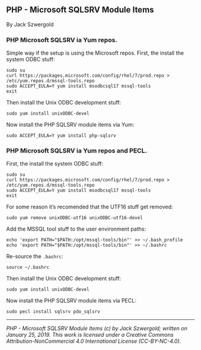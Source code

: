 ## PHP - Microsoft SQLSRV Module Items

By Jack Szwergold

### PHP Microsoft SQLSRV ia Yum repos.

Simple way if the setup is using the Microsoft repos. First, the install the system ODBC stuff:

	sudo su
	curl https://packages.microsoft.com/config/rhel/7/prod.repo > /etc/yum.repos.d/mssql-tools.repo
	sudo ACCEPT_EULA=Y yum install msodbcsql17 mssql-tools
	exit

Then install the Unix ODBC development stuff:

	sudo yum install unixODBC-devel

Now install the PHP SQLSRV module items via Yum:

	sudo ACCEPT_EULA=Y yum install php-sqlsrv

### PHP Microsoft SQLSRV ia Yum repos and PECL.

First, the install the system ODBC stuff:

	sudo su
	curl https://packages.microsoft.com/config/rhel/7/prod.repo > /etc/yum.repos.d/mssql-tools.repo
	sudo ACCEPT_EULA=Y yum install msodbcsql17 mssql-tools
	exit

For some reason it’s recomended that the UTF16 stuff get removed:

	sudo yum remove unixODBC-utf16 unixODBC-utf16-devel

Add the MSSQL tool stuff to the user environment paths:

	echo 'export PATH="$PATH:/opt/mssql-tools/bin"' >> ~/.bash_profile
	echo 'export PATH="$PATH:/opt/mssql-tools/bin"' >> ~/.bashrc

Re-source the `.bashrc`:

	source ~/.bashrc

Then install the Unix ODBC development stuff:

	sudo yum install unixODBC-devel

Now install the PHP SQLSRV module items via PECL:

	sudo pecl install sqlsrv pdo_sqlsrv

***

*PHP - Microsoft SQLSRV Module Items (c) by Jack Szwergold; written on January 25, 2019. This work is licensed under a Creative Commons Attribution-NonCommercial 4.0 International License (CC-BY-NC-4.0).*